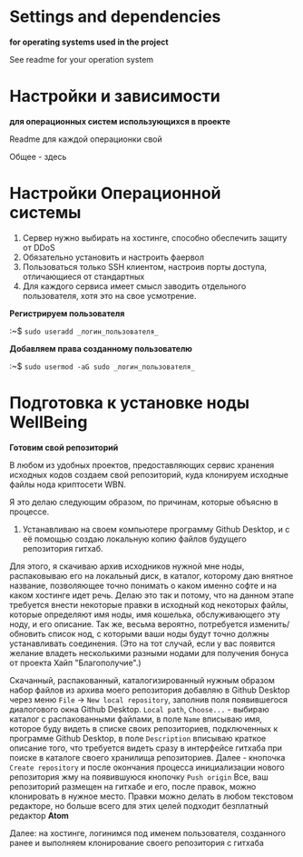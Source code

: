 # Settings and dependencies

**for operating systems used in the project**

See readme for your operation system

# Настройки и зависимости

**для операционных систем использующихся в проекте**

Readme для каждой операционки свой

Общее - здесь

# Настройки Операционной системы

1. Сервер нужно выбирать на хостинге, способно обеспечить защиту от DDoS
2. Обязательно установить и настроить фаервол
3. Пользоваться только SSH клиентом, настроив порты доступа, отличающиеся от стандартных
4. Для каждого сервиса имеет смысл заводить отдельного пользователя, хотя это на свое усмотрение.

**Регистрируем пользователя**

:~$ `sudo useradd _логин_пользователя_`

**Добавляем права созданному пользователю**

:~$ `sudo usermod -aG sudo _логин_пользователя_`

# Подготовка к установке ноды WellBeing

**Готовим свой репозиторий**

В любом из удобных проектов, предоставляющих сервис хранения исходных кодов создаем свой репозиторий, куда клонируем исходные файлы нода криптосети WBN.

Я это делаю следующим образом, по причинам, которые объясню в процессе.

1. Устанавливаю на своем компьютере программу Github Desktop, и с её помощью создаю локальную копию файлов будущего репозитория гитхаб.

Для этого, я скачиваю архив исходников нужной мне ноды, распаковываю его на локальный диск, в каталог, которому даю внятное название, позволяющее точно понимать о каком именно софте и на каком хостинге идет речь.
Делаю это так и потому, что на данном этапе требуется внести некоторые правки в исходный код некоторых файлы, которые определяют имя ноды, имя кошелька, обслуживающего эту ноду, и его описание.
Так же, весьма вероятно, потребуется изменить/обновить список нод, с которыми ваши ноды будут точно должны устанавливать соединения. (Это на тот случай, если у вас появится желание владеть несколькими разными нодами для получения бонуса от проекта Хайп "Благополучие".)

Скачанный, распакованный, каталогизированный нужным образом набор файлов из архива моего репозитория добавляю в Github Desktop через меню `File` -> `New local repository`, заполнив поля появившегося диалогового окна Github Desktop. `Local path`, `Choose...` - выбираю каталог с распакованными файлами, в поле `Name` вписываю имя, которое буду видеть в списке своих репозиториев, подключенных к программе Github Desktop, в поле `Description` вписываю краткое описание того, что требуется видеть сразу в интерфейсе гитхаба при поиске в каталоге своего хранилища репозиториев.
Далее - кнопочка `Create repository` и после окончания процесса инициализации нового репозитория жму на появившуюся кнопочку `Push origin`
Все, ваш репозиторий размещен на гитхабе и его, после правок, можно клонировать в нужное место.
Правки можно делать в любом текстовом редакторе, но больше всего для этих целей подходит безплатный редактор **Atom**

Далее: на хостинге, логинимся под именем пользователя, созданного ранее и выполняем клонирование своего репозитория с гитхаба

